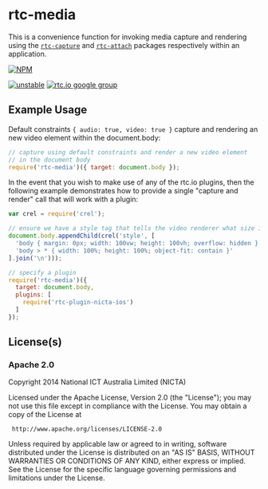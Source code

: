 # rtc-media

This is a convenience function for invoking media capture and rendering
using the [`rtc-capture`](https://github.com/rtc-io/rtc-capture) and
[`rtc-attach`](https://github.com/rtc-io/rtc-attach) packages respectively
within an application.


[![NPM](https://nodei.co/npm/rtc-media.png)](https://nodei.co/npm/rtc-media/)

[![unstable](https://img.shields.io/badge/stability-unstable-yellowgreen.svg)](https://github.com/dominictarr/stability#unstable) 
[![rtc.io google group](http://img.shields.io/badge/discuss-rtc.io-blue.svg)](https://groups.google.com/forum/#!forum/rtc-io)



## Example Usage

Default constraints `{ audio: true, video: true }` capture and rendering
an new video element within the document.body:

```js
// capture using default constraints and render a new video element
// in the document body
require('rtc-media')({ target: document.body });

```

In the event that you wish to make use of any of the rtc.io plugins, then
the following example demonstrates how to provide a single "capture and
render" call that will work with a plugin:

```js
var crel = require('crel');

// ensure we have a style tag that tells the video renderer what size it should be
document.body.appendChild(crel('style', [
  'body { margin: 0px; width: 100vw; height: 100vh; overflow: hidden }',
  'body > * { width: 100%; height: 100%; object-fit: contain }'
].join('\n')));

// specify a plugin
require('rtc-media')({
  target: document.body,
  plugins: [
    require('rtc-plugin-nicta-ios')
  ]
});

```

## License(s)

### Apache 2.0

Copyright 2014 National ICT Australia Limited (NICTA)

   Licensed under the Apache License, Version 2.0 (the "License");
   you may not use this file except in compliance with the License.
   You may obtain a copy of the License at

     http://www.apache.org/licenses/LICENSE-2.0

   Unless required by applicable law or agreed to in writing, software
   distributed under the License is distributed on an "AS IS" BASIS,
   WITHOUT WARRANTIES OR CONDITIONS OF ANY KIND, either express or implied.
   See the License for the specific language governing permissions and
   limitations under the License.
